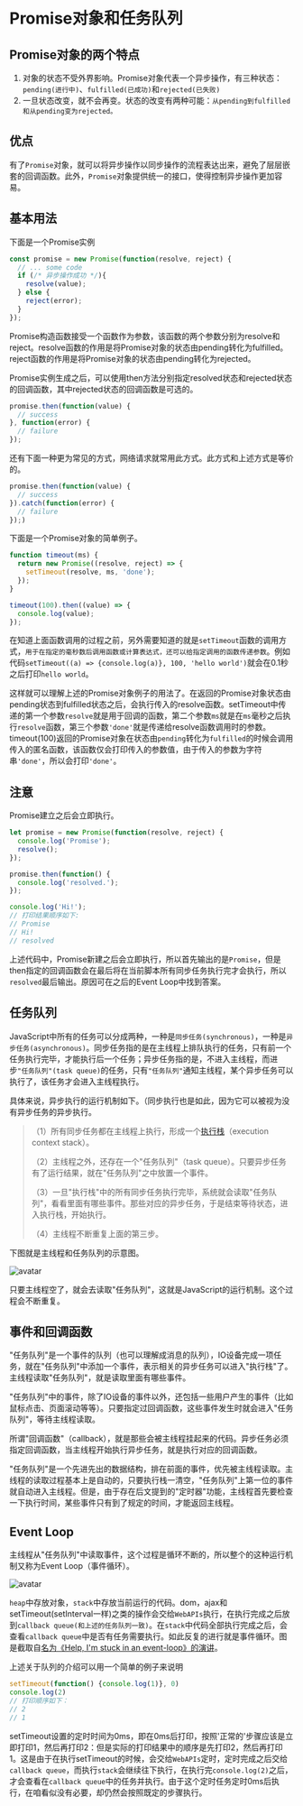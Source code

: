 # Promise对象和任务队列

## Promise对象的两个特点

1. 对象的状态不受外界影响。Promise对象代表一个异步操作，有三种状态：`pending(进行中)`、`fulfilled(已成功)`和`rejected(已失败)`
2. 一旦状态改变，就不会再变。状态的改变有两种可能：`从pending到fulfilled和从pending变为rejected。`

## 优点

有了`Promise`对象，就可以将异步操作以同步操作的流程表达出来，避免了层层嵌套的回调函数。此外，`Promise`对象提供统一的接口，使得控制异步操作更加容易。

## 基本用法

下面是一个Promise实例

```javascript
const promise = new Promise(function(resolve, reject) {
  // ... some code
  if (/* 异步操作成功 */){
    resolve(value);
  } else {
    reject(error);
  }
});
```

Promise构造函数接受一个函数作为参数，该函数的两个参数分别为resolve和reject。resolve函数的作用是将Promise对象的状态由pending转化为fulfilled。reject函数的作用是将Promise对象的状态由pending转化为rejected。

Promise实例生成之后，可以使用then方法分别指定resolved状态和rejected状态的回调函数，其中rejected状态的回调函数是可选的。

```javascript
promise.then(function(value) {
  // success
}, function(error) {
  // failure
});
```

还有下面一种更为常见的方式，网络请求就常用此方式。此方式和上述方式是等价的。

```javascript
promise.then(function(value) {
  // success
}).catch(function(error) {
  // failure
});)
```

下面是一个Promise对象的简单例子。

```javascript
function timeout(ms) {
  return new Promise((resolve, reject) => {
    setTimeout(resolve, ms, 'done');
  });
}

timeout(100).then((value) => {
  console.log(value);
});
```

在知道上面函数调用的过程之前，另外需要知道的就是`setTimeout`函数的调用方式，`用于在指定的毫秒数后调用函数或计算表达式，还可以给指定调用的函数传递参数`。例如代码`setTimeout((a) => {console.log(a)}, 100, 'hello world')`就会在0.1秒之后打印`hello world`。

这样就可以理解上述的Promise对象例子的用法了。在返回的Promise对象状态由pending状态到fulfilled状态之后，会执行传入的resolve函数。setTimeout中传递的第一个参数`resolve`就是用于回调的函数，第二个参数`ms`就是在`ms`毫秒之后执行`resolve`函数，第三个参数`'done'`就是传递给resolve函数调用时的参数。timeout(100)返回的Promise对象在状态由`pending`转化为`fulfilled`的时候会调用传入的匿名函数，该函数仅会打印传入的参数值，由于传入的参数为字符串`'done'`，所以会打印`'done'`。

## 注意

Promise建立之后会立即执行。

```javascript
let promise = new Promise(function(resolve, reject) {
  console.log('Promise');
  resolve();
});

promise.then(function() {
  console.log('resolved.');
});

console.log('Hi!');
// 打印结果顺序如下:
// Promise
// Hi!
// resolved
```

上述代码中，Promise新建之后会立即执行，所以首先输出的是`Promise`，但是then指定的回调函数会在最后将在当前脚本所有同步任务执行完才会执行，所以`resolved`最后输出。原因可在之后的Event Loop中找到答案。

## 任务队列

JavaScript中所有的任务可以分成两种，一种是`同步任务(synchronous)`，一种是`异步任务(asynchronous)`。同步任务指的是在主线程上排队执行的任务，只有前一个任务执行完毕，才能执行后一个任务；异步任务指的是，不进入主线程，而进步`"任务队列"(task queue)`的任务，只有`"任务队列"`通知主线程，某个异步任务可以执行了，该任务才会进入主线程执行。

具体来说，异步执行的运行机制如下。（同步执行也是如此，因为它可以被视为没有异步任务的异步执行。

> （1）所有同步任务都在主线程上执行，形成一个[执行栈](http://www.ruanyifeng.com/blog/2013/11/stack.html)（execution context stack）。
>
> （2）主线程之外，还存在一个"任务队列"（task queue）。只要异步任务有了运行结果，就在"任务队列"之中放置一个事件。
>
> （3）一旦"执行栈"中的所有同步任务执行完毕，系统就会读取"任务队列"，看看里面有哪些事件。那些对应的异步任务，于是结束等待状态，进入执行栈，开始执行。
>
> （4）主线程不断重复上面的第三步。

下图就是主线程和任务队列的示意图。

![avatar](http://www.ruanyifeng.com/blogimg/asset/2014/bg2014100801.jpg)

只要主线程空了，就会去读取"任务队列"，这就是JavaScript的运行机制。这个过程会不断重复。

## 事件和回调函数

"任务队列"是一个事件的队列（也可以理解成消息的队列），IO设备完成一项任务，就在"任务队列"中添加一个事件，表示相关的异步任务可以进入"执行栈"了。主线程读取"任务队列"，就是读取里面有哪些事件。

"任务队列"中的事件，除了IO设备的事件以外，还包括一些用户产生的事件（比如鼠标点击、页面滚动等等）。只要指定过回调函数，这些事件发生时就会进入"任务队列"，等待主线程读取。

所谓"回调函数"（callback），就是那些会被主线程挂起来的代码。异步任务必须指定回调函数，当主线程开始执行异步任务，就是执行对应的回调函数。

"任务队列"是一个先进先出的数据结构，排在前面的事件，优先被主线程读取。主线程的读取过程基本上是自动的，只要执行栈一清空，"任务队列"上第一位的事件就自动进入主线程。但是，由于存在后文提到的"定时器"功能，主线程首先要检查一下执行时间，某些事件只有到了规定的时间，才能返回主线程。

## Event Loop

主线程从"任务队列"中读取事件，这个过程是循环不断的，所以整个的这种运行机制又称为Event Loop（事件循环）。

![avatar](http://www.ruanyifeng.com/blogimg/asset/2014/bg2014100802.png)

`heap`中存放对象，`stack`中存放当前运行的代码。dom，ajax和setTimeout(setInterval一样)之类的操作会交给`WebAPIs`执行，在执行完成之后放到`callback queue(和上述的任务队列一致)`。在`stack`中代码全部执行完成之后，会查看`callback queue`中是否有任务需要执行。如此反复的进行就是事件循环。图是截取自[名为《Help, I'm stuck in an event-loop》的演讲](http://www.ruanyifeng.com/blogimg/asset/2014/bg2014100802.png)。

上述关于队列的介绍可以用一个简单的例子来说明

```javascript
setTimeout(function() {console.log(1)}, 0)
console.log(2)
// 打印顺序如下：
// 2
// 1
```

setTimeout设置的定时时间为0ms，即在0ms后打印，按照'正常的'步骤应该是立即打印1，然后再打印2：但是实际的打印结果中的顺序是先打印2，然后再打印1。这是由于在执行setTimeout的时候，会交给`WebAPIs`定时，定时完成之后交给`callback queue`，而执行`stack`会继续往下执行，在执行完`console.log(2)`之后，才会查看在`callback queue`中的任务并执行。由于这个定时任务定时0ms后执行，在咱看似没有必要，却仍然会按照既定的步骤执行。

